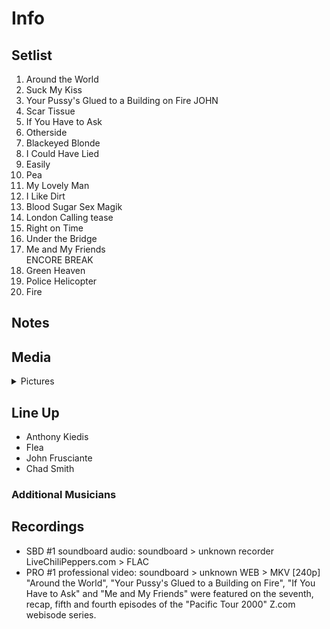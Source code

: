 # Info

## Setlist

1. Around the World
2. Suck My Kiss
3. Your Pussy's Glued to a Building on Fire JOHN
4. Scar Tissue
5. If You Have to Ask
6. Otherside
7. Blackeyed Blonde
8. I Could Have Lied
9. Easily
10. Pea
11. My Lovely Man
12. I Like Dirt
13. Blood Sugar Sex Magik
14. London Calling tease
15. Right on Time
16. Under the Bridge
17. Me and My Friends
<br> ENCORE BREAK
18. Green Heaven
19. Police Helicopter
20. Fire

## Notes

## Media 

<details>
  <summary>Pictures</summary>
  <!--<img alt="Setlist" title="Setlist" src="_.jpg" height="200" />
  <img alt="Clipping" title="Clipping" src="_.jpg" height="200" />
  <img alt="Flyer" title="Flyer" src="_.jpg" height="200" />-->
</details>

## Line Up

* Anthony Kiedis
* Flea
* John Frusciante
* Chad Smith

### Additional Musicians

## Recordings

* SBD #1 soundboard audio: soundboard > unknown recorder LiveChiliPeppers.com > FLAC  
* PRO #1 professional video: soundboard > unknown WEB > MKV [240p] "Around the World", "Your Pussy's Glued to a Building on Fire", "If You Have to Ask" and "Me and My Friends" were featured on the seventh, recap, fifth and fourth episodes of the "Pacific Tour 2000" Z.com webisode series.
